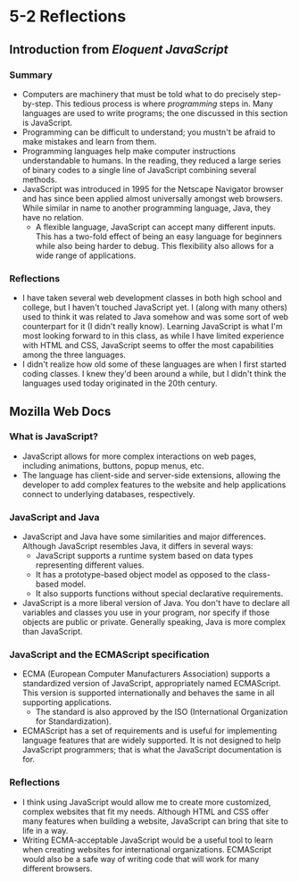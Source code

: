 # 5-2 Reflections

## Introduction from _Eloquent JavaScript_

### Summary

* Computers are machinery that must be told what to do precisely step-by-step. This tedious process is where _programming_ steps in. Many languages are used to write programs; the one discussed in this section is JavaScript.
* Programming can be difficult to understand; you mustn't be afraid to make mistakes and learn from them.
* Programming languages help make computer instructions understandable to humans. In the reading, they reduced a large series of binary codes to a single line of JavaScript combining several methods.
* JavaScript was introduced in 1995 for the Netscape Navigator browser and has since been applied almost universally amongst web browsers. While similar in name to another programming language, Java, they have no relation.
   * A flexible language, JavaScript can accept many different inputs. This has a two-fold effect of being an easy language for beginners while also being harder to debug. This flexibility also allows for a wide range of applications.

### Reflections

* I have taken several web development classes in both high school and college, but I haven't touched JavaScript yet. I (along with many others) used to think it was related to Java somehow and was some sort of web counterpart for it (I didn't really know).
  Learning JavaScript is what I'm most looking forward to in this class, as while I have limited experience with HTML and CSS, JavaScript seems to offer the most capabilities among the three languages.
* I didn't realize how old some of these languages are when I first started coding classes. I knew they'd been around a while, but I didn't think the languages used today originated in the 20th century.

## Mozilla Web Docs

### What is JavaScript?

* JavaScript allows for more complex interactions on web pages, including animations, buttons, popup menus, etc.
* The language has client-side and server-side extensions, allowing the developer to add complex features to the website and help applications connect to underlying databases, respectively.

### JavaScript and Java

* JavaScript and Java have some similarities and major differences. Although JavaScript resembles Java, it differs in several ways:
  * JavaScript supports a runtime system based on data types representing different values.
  * It has a prototype-based object model as opposed to the class-based model.
  * It also supports functions without special declarative requirements.
* JavaScript is a more liberal version of Java. You don't have to declare all variables and classes you use in your program, nor specify if those objects are public or private. Generally speaking, Java is more complex than JavaScript.

### JavaScript and the ECMAScript specification

* ECMA (European Computer Manufacturers Association) supports a standardized version of JavaScript, appropriately named ECMAScript. This version is supported internationally and behaves the same in all supporting applications.
  * The standard is also approved by the ISO (International Organization for Standardization).
* ECMAScript has a set of requirements and is useful for implementing language features that are widely supported. It is not designed to help JavaScript programmers; that is what the JavaScript documentation is for.

### Reflections

* I think using JavaScript would allow me to create more customized, complex websites that fit my needs. Although HTML and CSS offer many features when building a website, JavaScript can bring that site to life in a way.
* Writing ECMA-acceptable JavaScript would be a useful tool to learn when creating websites for international organizations. ECMAScript would also be a safe way of writing code that will work for many different browsers.
